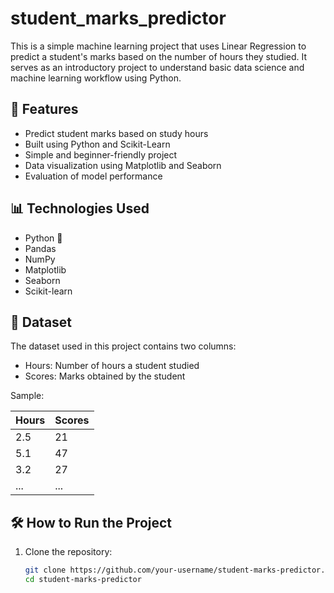 # student_marks_predictor

This is a simple machine learning project that uses Linear Regression to predict a student's marks based on the number of hours they studied. It serves as an introductory project to understand basic data science and machine learning workflow using Python.

## 🚀 Features

- Predict student marks based on study hours
- Built using Python and Scikit-Learn
- Simple and beginner-friendly project
- Data visualization using Matplotlib and Seaborn
- Evaluation of model performance

## 📊 Technologies Used

- Python 🐍
- Pandas
- NumPy
- Matplotlib
- Seaborn
- Scikit-learn

## 📁 Dataset

The dataset used in this project contains two columns:
- Hours: Number of hours a student studied
- Scores: Marks obtained by the student

Sample:

| Hours | Scores |
|-------|--------|
| 2.5   | 21     |
| 5.1   | 47     |
| 3.2   | 27     |
| ...   | ...    |

## 🛠️ How to Run the Project

1. Clone the repository:
   ```bash
   git clone https://github.com/your-username/student-marks-predictor.git
   cd student-marks-predictor
